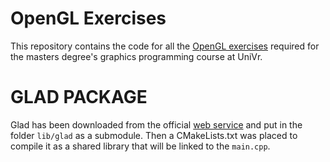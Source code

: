 # OpenGL Exercises
This repository contains the code for all the [OpenGL exercises](https://learnopengl.com/) required for the masters degree's graphics programming course at UniVr.

# GLAD PACKAGE
Glad has been downloaded from the official [web service](https://glad.dav1d.de/) and put in the folder `lib/glad` as a submodule. Then a CMakeLists.txt was placed to compile it as a shared library that will be linked to the `main.cpp`.
